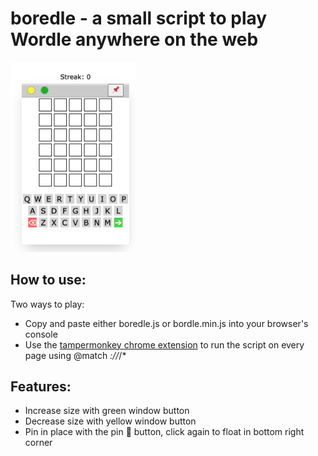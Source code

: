 # boredle - a small script to play Wordle anywhere on the web

<img src="screenshot.png" width="200px">

## How to use:

Two ways to play:

- Copy and paste either boredle.js or bordle.min.js into your browser's console
- Use the [tampermonkey chrome extension](https://chrome.google.com/webstore/detail/tampermonkey/dhdgffkkebhmkfjojejmpbldmpobfkfo) to run the script on every page using @match *://*/* 

## Features:

- Increase size with green window button
- Decrease size with yellow window button
- Pin in place with the pin 📌 button, click again to float in bottom right corner
